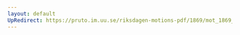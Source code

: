 ```yaml
---
layout: default
UpRedirect: https://pruto.im.uu.se/riksdagen-motions-pdf/1869/mot_1869__ak__303.pdf
---
```


